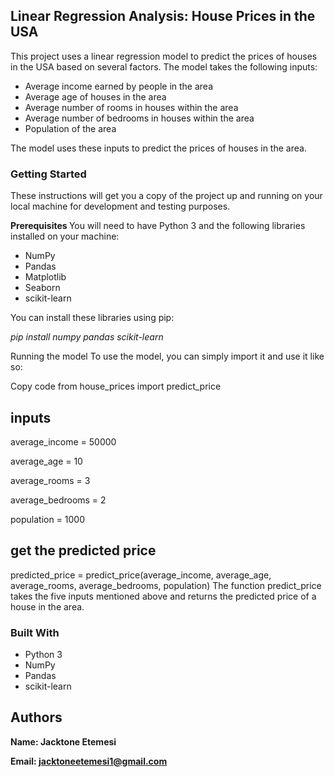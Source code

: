 ## <centered>Linear Regression Analysis: House Prices in the USA </centered>

This project uses a linear regression model to predict the prices of houses in the USA based on several factors. The model takes the following inputs:

- Average income earned by people in the area
- Average age of houses in the area
- Average number of rooms in houses within the area
- Average number of bedrooms in houses within the area
- Population of the area

The model uses these inputs to predict the prices of houses in the area.

### <b>Getting Started </b>
These instructions will get you a copy of the project up and running on your local machine for development and testing purposes.

<b>Prerequisites </b>
You will need to have Python 3 and the following libraries installed on your machine:

- NumPy
- Pandas
- Matplotlib
- Seaborn
- scikit-learn

You can install these libraries using pip:

_pip install numpy pandas scikit-learn_

Running the model
To use the model, you can simply import it and use it like so:

Copy code
from house_prices import predict_price

## inputs
average_income = 50000

average_age = 10

average_rooms = 3

average_bedrooms = 2

population = 1000

## get the predicted price
predicted_price = predict_price(average_income, average_age, average_rooms, average_bedrooms, population)
The function predict_price takes the five inputs mentioned above and returns the predicted price of a house in the area.

### Built With

- Python 3
- NumPy
- Pandas
- scikit-learn

<b> <h2>Authors</h2>
Name: Jacktone Etemesi

Email: jacktoneetemesi1@gmail.com




